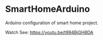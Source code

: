 # SmartHomeArduino
Arduino configuration of smart home project.

Watch See: https://youtu.be/t994BjGH8DA
